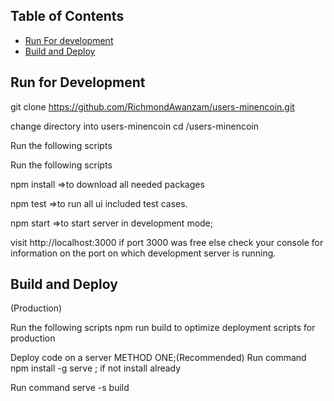 

## Table of Contents

- [Run For development](#run-for-development)
- [Build and Deploy](#build-and-deploy)



## Run for Development

git clone https://github.com/RichmondAwanzam/users-minencoin.git

change directory into users-minencoin
cd /users-minencoin

Run the following scripts


Run the following scripts

npm install =>to download all needed packages

npm test =>to run all ui included test cases.

npm start =>to start server in development mode;

visit http://localhost:3000 if port 3000 was free else check your console for information on the port on which development server is running.

## Build and Deploy
 (Production)

Run the following scripts 
npm run build to optimize deployment scripts for production

Deploy code on a server METHOD ONE;(Recommended) 
Run command
npm install -g serve ; if not install already

Run command
serve -s build





